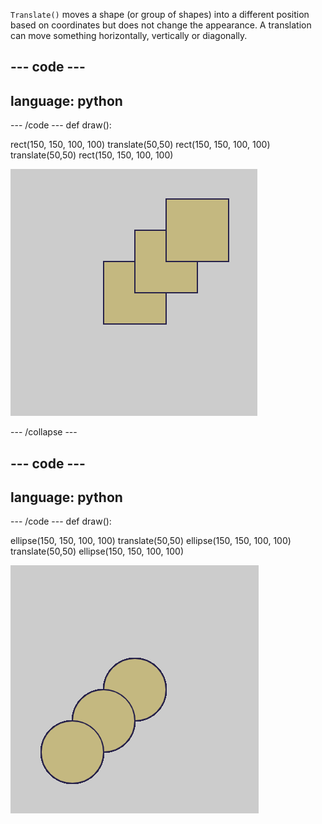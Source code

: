 `Translate()` moves a shape (or group of shapes) into a different position based on coordinates but does not change the appearance. A translation can move something horizontally, vertically or diagonally.

--- code ---
---
language: python
---

--- /code ---
def draw():

  rect(150, 150, 100, 100)
  translate(50,50)
  rect(150, 150, 100, 100)
  translate(50,50)
  rect(150, 150, 100, 100)

![Image of an original square and two translated squares. Each translation moved the square right `50` and down `50`](images/translate_square.png)

--- /collapse ---

--- code ---
---
language: python
---

--- /code ---
def draw():

  ellipse(150, 150, 100, 100)
  translate(50,50)
  ellipse(150, 150, 100, 100)
  translate(50,50)
  ellipse(150, 150, 100, 100)

![Image of an original circle and two translated circles. Each translation moved the square right `50` and down `50`](images/translate_circle.png)
